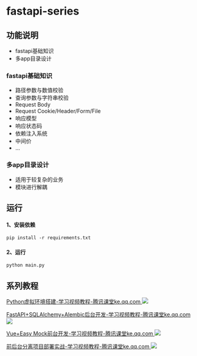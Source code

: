 # fastapi-series

## 功能说明
- fastapi基础知识
- 多app目录设计

### fastapi基础知识
- 路径参数与数值校验
- 查询参数与字符串校验
- Request Body
- Request Cookie/Header/Form/File
- 响应模型
- 响应状态码
- 依赖注入系统
- 中间价
- ...

### 多app目录设计
- 适用于较复杂的业务
- 模块进行解耦

## 运行
#### 1、安装依赖
```shell
pip install -r requirements.txt
```
#### 2、运行
```python
python main.py
```

## 系列教程

[Python虚拟环境搭建-学习视频教程-腾讯课堂ke.qq.com
![](https://upload-images.jianshu.io/upload_images/26768070-a12c979c9ca46549?imageMogr2/auto-orient/strip%7CimageView2/2/w/1240)](https://link.zhihu.com/?target=https%3A//ke.qq.com/course/3615906%3Ftuin%3D24638831)   

[FastAPI+SQLAlchemy+Alembic后台开发-学习视频教程-腾讯课堂ke.qq.com
![](https://upload-images.jianshu.io/upload_images/26768070-d8d4312697c2dcab?imageMogr2/auto-orient/strip%7CimageView2/2/w/1240)](https://link.zhihu.com/?target=https%3A//ke.qq.com/course/3615855%3Ftuin%3D24638831)  

[Vue+Easy Mock前台开发-学习视频教程-腾讯课堂ke.qq.com
![](https://upload-images.jianshu.io/upload_images/26768070-efed3d1742e14348?imageMogr2/auto-orient/strip%7CimageView2/2/w/1240)](https://link.zhihu.com/?target=https%3A//ke.qq.com/course/3616355%3Ftuin%3D24638831)  

[前后台分离项目部署实战-学习视频教程-腾讯课堂ke.qq.com
![](https://upload-images.jianshu.io/upload_images/26768070-6b74d152ef385a1e?imageMogr2/auto-orient/strip%7CimageView2/2/w/1240)](https://link.zhihu.com/?target=https%3A//ke.qq.com/course/3617910%3Ftuin%3D24638831)




